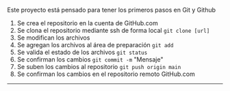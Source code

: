 Este proyecto está pensado para tener los primeros pasos en Git y Github
1. Se crea el repositorio en la cuenta de GitHub.com
2. Se clona el repositorio mediante ssh de forma local `git clone [url]`
3. Se modifican los archivos
4. Se agregan los archivos al área de preparación `git add`
5. Se valida el estado de los archivos `git status`
6. Se confirman los cambios `git commit -m` "Mensaje"
7. Se suben los cambios al repositorio `git push origin main`
8. Se confirman los cambios en el repositorio remoto GitHub.com

---

